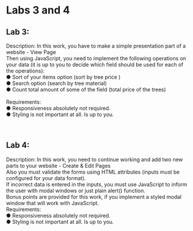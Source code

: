 <h1>Labs 3 and 4</h1>
<h2>Lab 3:</h2>
Description: In this work, you have to make a simple presentation part of a website - View Page <br>
Then using JavaScript, you need to implement the following operations on your data (it is up to you to decide which field should be used for each of the operations):<br>
● Sort of your items option (sort by tree price )<br>
● Search option (search by tree material) <br>
● Count total amount of some of the field (total price of the trees) <br><br>
Requirements:<br>
● Responsiveness absolutely not required.<br>
● Styling is not important at all. Is up to you. <br><br><br>
<h2>Lab 4:</h2>
Description: In this work, you need to continue working and add two new parts to your website - Create & Edit Pages <br>
Also you must validate the forms using HTML attributes (inputs must be configured for your data format).<br>
If incorrect data is entered in the inputs, you must use JavaScript to inform the user with modal windows or just plain alert() function.<br>
Bonus points are provided for this work, if you implement a styled modal window that will work with JavaScript.<br>
Requirements:<br>
● Responsiveness absolutely not required.<br>
● Styling is not important at all. Is up to you.<br>

